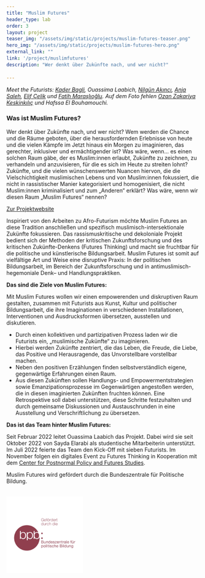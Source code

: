 ```yaml
---
title: "Muslim Futures"
header_type: lab
order: 3
layout: project
teaser_img: "/assets/img/static/projects/muslim-futures-teaser.png"
hero_img: "/assets/img/static/projects/muslim-futures-hero.png"
external_link: ""
link: '/project/muslimfutures'
description: "Wer denkt über Zukünfte nach, und wer nicht?"

---
```


<p><em>Meet the Futurists: <a href="https://www.linkedin.com/in/kader-bagli/">Kader Bagli</a>, Ouassima Laabich, <a href="https://re-publica.com/de/user/12173">Nilgün Akıncı</a>, <a href="https://www.anjasaleh.com">Anja Saleh</a>, <a href="https://www.elifcelik.de">Elif Çelik</a> und <a href="https://www.instagram.com/fatih.maraslioglu/">Fatih Maraşlıoğlu</a>. Auf dem Foto fehlen <a href="https://www.instagram.com/ozkeskinkilic/">Ozan Zakariya Keskinkılıç</a> und Hafssa El Bouhamouchi.</em></p>


<h3>Was ist Muslim Futures?</h3>

<p>Wer denkt über Zukünfte nach, und wer nicht? Wem werden die Chance und die Räume geboten, über die herausfordernden Erlebnisse von heute und die vielen Kämpfe im Jetzt hinaus ein Morgen zu imaginieren, das gerechter, inklusiver und ermächtigender ist? Was wäre, wenn... es einen solchen Raum gäbe, der es Muslim:innen erlaubt, Zukünfte zu zeichnen, zu verhandeln und anzuvisieren, für die es sich im Heute zu streiten lohnt? Zukünfte, und die vielen wünschenswerten Nuancen hiervon, die die Vielschichtigkeit muslimischen Lebens und von Muslim:innen fokussiert, die nicht in rassistischer Manier kategorisiert und homogenisiert, die nicht Muslim:innen kriminalisiert und zum „Anderen“ erklärt? Was wäre, wenn wir diesen Raum „Muslim Futures“ nennen? </p>
<p><a href="https://muslimfutures.de">Zur Projektwebsite</a></p>

<p>Inspiriert von den Arbeiten zu Afro-Futurism möchte Muslim Futures an diese Tradition anschließen und spezifisch muslimisch-intersektionale Zukünfte fokussieren. Das rassismuskritische und dekoloniale Projekt bedient sich der Methoden der kritischen Zukunftsforschung und des kritischen Zukünfte-Denkens (Futures Thinking) und macht sie fruchtbar für die politische und künstlerische Bildungsarbeit. Muslim Futures ist somit auf vielfältige Art und Weise eine disruptive Praxis: In der politischen Bildungsarbeit, im Bereich der Zukunftsforschung und in antimuslimisch-hegemoniale Denk– und Handlungspraktiken.</p>

<p><b>Das sind die Ziele von Muslim Futures:</b></p>

<p>Mit Muslim Futures wollen wir einen empowerenden und diskruptiven Raum gestalten, zusammen mit Futurists aus Kunst, Kultur und politischer Bildungsarbeit, die ihre Imaginationen in verschiedenen Installationen, Interventionen und Ausdrucksformen übersetzen, ausstellen und diskutieren.</p>

<ul>
<li>Durch einen kollektiven und partizipativen Prozess laden wir die Futurists ein, „muslimische Zukünfte“ zu imaginieren.</li>
<li>Hierbei werden Zukünfte zentriert, die das Leben, die Freude, die Liebe, das Positive und Herausragende, das Unvorstellbare vorstellbar machen.</li>
<li>Neben den positiven Erzählungen finden selbstverständlich eigene, gegenwärtige Erfahrungen einen Raum.</li>
<li>Aus diesen Zukünften sollen Handlungs- und Empowermentstrategien sowie Emanzipationsprozesse im Gegenwärtigen angestoßen werden, die in diesen imaginierten Zukünften fruchten können. Eine Retrospektive soll dabei unterstützen, diese Schritte festzuhalten und durch gemeinsame Diskussionen und Austauschrunden in eine Ausstellung und Verschriftlichung zu übersetzen.</li>
</ul>

<p><b>Das ist das Team hinter Muslim Futures:</b></p>
<p>Seit Februar 2022 leitet Ouassima Laabich das Projekt. Dabei wird sie seit Oktober 2022 von Sayda Elarabi als studentische Mitarbeiterin unterstützt. Im Juli 2022 feierte das Team den Kick-Off mit sieben Futurists. Im November folgen ein digitales Event zu Futures Thinking in Kooperation mit dem <a href="https://www.cppfs.org/">Center for Postnormal Policy and Futures Studies</a>.</p> 

<p>Muslim Futures wird gefördert durch die Bundeszentrale für Politische Bildung.</p>
<br>
<img src="/assets/img/blog/logo-bpb.png" alt="Logo der Bundeszentrale für politische Bildung" style="max-width: 200px;">

